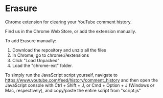 # Erasure


Chrome extension for clearing your YouTube comment history.

Find us in the Chrome Web Store, or add the extension manually. 

To add Erasure manually: 
1. Download the repository and unzip all the files
2. In Chrome, go to chrome://extensions
3. Click "Load Unpacked" 
4. Load the "chrome-ext" folder.


To simply run the JavaScript script yourself, navigate to 
https://www.youtube.com/feed/history/comment_history and then open
the JavaScript console with Ctrl + Shift + J, or Cmd + Option + J 
(Windows or Mac, respectively), and copy/paste the entire script from
"script.js"
